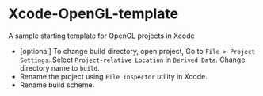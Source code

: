# Xcode-OpenGL-template
A sample starting template for OpenGL projects in Xcode

- [optional] To change build directory, open project, Go to `File > Project Settings`. Select `Project-relative Location` in `Derived Data`. Change directory name to `build`.
- Rename the project using `File inspector` utility in Xcode.
- Rename build scheme.
